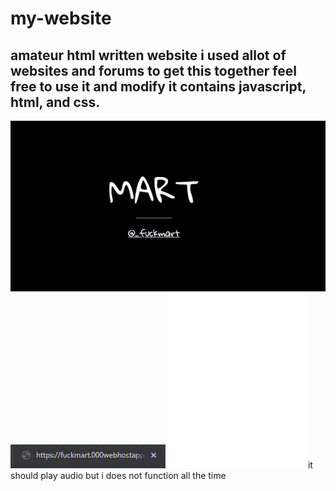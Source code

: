 # my-website
amateur html written website
i used allot of websites and forums to get this together
feel free to use it and modify it
contains
javascript, html, and css.
--------------------------------------------------------
![](screenshots/h1_animation.gif)
![](screenshots/title_animation.gif)
![](icon.ico)
it should play audio but i does not function all the time

